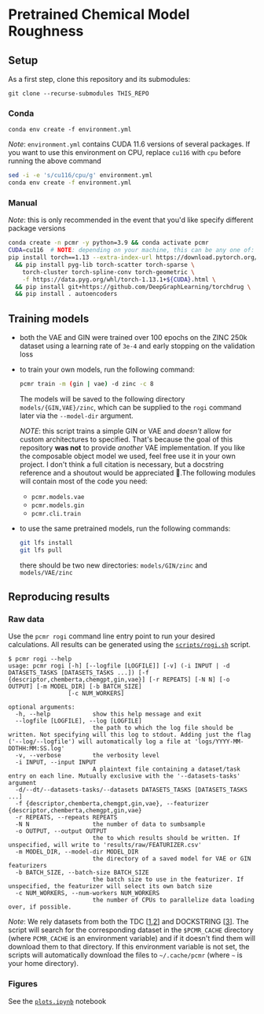 # Pretrained Chemical Model Roughness

## Setup

As a first step, clone this repository and its submodules:
```
git clone --recurse-submodules THIS_REPO
```

### Conda
```
conda env create -f environment.yml
```
_Note_: `environment.yml` contains CUDA 11.6 versions of several packages. If you want to use this environment on CPU, replace `cu116` with `cpu` before running the above command
```bash
sed -i -e 's/cu116/cpu/g' environment.yml
conda env create -f environment.yml
```
### Manual
_Note_: this is only recommended in the event that you'd like specify different package versions
```sh
conda create -n pcmr -y python=3.9 && conda activate pcmr
CUDA=cu116  # NOTE: depending on your machine, this can be any one of: ("cpu" | "cu116" | "cu117") 
pip install torch==1.13 --extra-index-url https://download.pytorch.org/whl/${CUDA}\
  && pip install pyg-lib torch-scatter torch-sparse \
    torch-cluster torch-spline-conv torch-geometric \
    -f https://data.pyg.org/whl/torch-1.13.1+${CUDA}.html \
  && pip install git+https://github.com/DeepGraphLearning/torchdrug \
  && pip install . autoencoders
```


## Training models

- both the VAE and GIN were trained over 100 epochs on the ZINC 250k dataset using a learning rate of `3e-4` and early stopping on the validation loss
- to train your own models, run the following command:

  ```bash
  pcmr train -m (gin | vae) -d zinc -c 8
  ```
  The models will be saved to the following directory `models/{GIN,VAE}/zinc`, which can be supplied to the `rogi` command later via the `--model-dir` argument.

  _NOTE_: this script trains a simple GIN or VAE and _doesn't_ allow for custom architectures to specified. That's because the goal of this repository **was not** to provide _another_ VAE implementation. If you like the composable object model we used, feel free use it in your own project. I don't think a full citation is necessary, but a docstring reference and a shoutout would be appreciated :hugs:.The following modules will contain most of the code you need:

  - `pcmr.models.vae`
  - `pcmr.models.gin`
  - `pcmr.cli.train` 

- to use the same pretrained models, run the following commands:

  ```bash
  git lfs install
  git lfs pull
  ```

  there should be two new directories: `models/GIN/zinc` and `models/VAE/zinc`


## Reproducing results

### Raw data

Use the `pcmr rogi` command line entry point to run your desired calculations. All results can be generated using the [`scripts/rogi.sh`](./scripts/rogi.sh) script.

```
$ pcmr rogi --help
usage: pcmr rogi [-h] [--logfile [LOGFILE]] [-v] (-i INPUT | -d DATASETS_TASKS [DATASETS_TASKS ...]) [-f {descriptor,chemberta,chemgpt,gin,vae}] [-r REPEATS] [-N N] [-o OUTPUT] [-m MODEL_DIR] [-b BATCH_SIZE]
                 [-c NUM_WORKERS]

optional arguments:
  -h, --help            show this help message and exit
  --logfile [LOGFILE], --log [LOGFILE]
                        the path to which the log file should be written. Not specifying will this log to stdout. Adding just the flag ('--log/--logfile') will automatically log a file at 'logs/YYYY-MM-DDTHH:MM:SS.log'
  -v, --verbose         the verbosity level
  -i INPUT, --input INPUT
                        A plaintext file containing a dataset/task entry on each line. Mutually exclusive with the '--datasets-tasks' argument
  -d/--dt/--datasets-tasks/--datasets DATASETS_TASKS [DATASETS_TASKS ...]
  -f {descriptor,chemberta,chemgpt,gin,vae}, --featurizer {descriptor,chemberta,chemgpt,gin,vae}
  -r REPEATS, --repeats REPEATS
  -N N                  the number of data to sumbsample
  -o OUTPUT, --output OUTPUT
                        the to which results should be written. If unspecified, will write to 'results/raw/FEATURIZER.csv'
  -m MODEL_DIR, --model-dir MODEL_DIR
                        the directory of a saved model for VAE or GIN featurizers
  -b BATCH_SIZE, --batch-size BATCH_SIZE
                        the batch size to use in the featurizer. If unspecified, the featurizer will select its own batch size
  -c NUM_WORKERS, --num-workers NUM_WORKERS
                        the number of CPUs to parallelize data loading over, if possible.
```

_Note_: We rely datasets from both the TDC [[1],[2]] and DOCKSTRING [[3]]. The script will search for the corresponding dataset in the `$PCMR_CACHE` directory (where `PCMR_CACHE` is an environment variable) and if it doesn't find them will download them to that directory. If this environment variable is not set, the scripts will automatically download the files to `~/.cache/pcmr` (where `~` is your home directory).

[1]: https://tdcommons.ai/single_pred_tasks/overview/
[2]: https://tdcommons.ai/generation_tasks/molgen/
[3]: https://figshare.com/articles/dataset/dockstring_dataset/16511577?file=35948138

### Figures

See the [`plots.ipynb`](./plots.ipynb) notebook